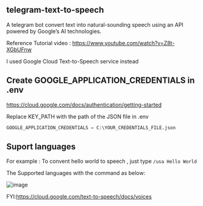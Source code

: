 ## telegram-text-to-speech

A telegram bot convert text into natural-sounding speech using an API powered by Google’s AI technologies.

Reference Tutorial video : https://www.youtube.com/watch?v=Z8t-XGbUFnw

I used Google Cloud Text-to-Speech service instead

## Create GOOGLE_APPLICATION_CREDENTIALS in .env

https://cloud.google.com/docs/authentication/getting-started

Replace KEY_PATH with the path of the JSON file in .env

```python
GOOGLE_APPLICATION_CREDENTIALS = C:\YOUR_CREDENTIALS_FILE.json
```

## Suport languages


For example : To convent hello world to speech , just type ```/usa Hello World```

The Supported languages with the command as below:

![image](https://user-images.githubusercontent.com/28686176/125229775-0354cf80-e30a-11eb-821b-ec54f2ebb206.png)

FYI:https://cloud.google.com/text-to-speech/docs/voices
